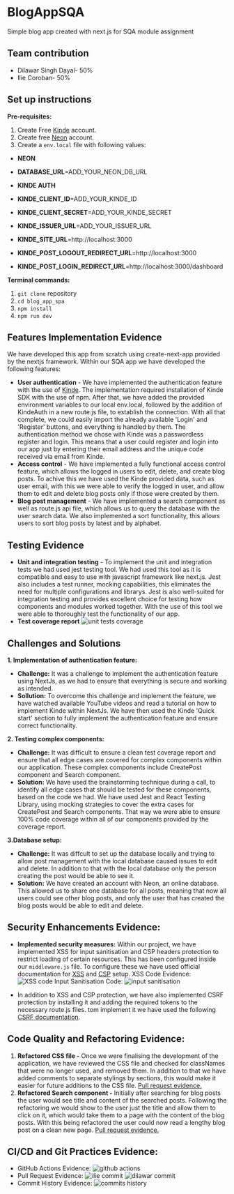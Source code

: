 # BlogAppSQA

Simple blog app created with next.js for SQA module assignment

## Team contribution

- Dilawar Singh Dayal- 50%
- Ilie Coroban- 50%

## Set up instructions
**Pre-requisites:** 
1. Create Free [Kinde](https://kinde.com/) account.
2. Create free [Neon](https://neon.tech/?ref=dgys) account.
3. Create a `env.local` file with following values: 
- **NEON**
- **DATABASE_URL**=ADD_YOUR_NEON_DB_URL

- **KINDE AUTH**
- **KINDE_CLIENT_ID**=ADD_YOUR_KINDE_ID
- **KINDE_CLIENT_SECRET**=ADD_YOUR_KINDE_SECRET
- **KINDE_ISSUER_URL**=ADD_YOUR_ISSUER_URL
- **KINDE_SITE_URL**=http://localhost:3000
- **KINDE_POST_LOGOUT_REDIRECT_URL**=http://localhost:3000
- **KINDE_POST_LOGIN_REDIRECT_URL**=http://localhost:3000/dashboard

**Terminal commands:**
1. `git clone` repository
2. `cd blog_app_spa`
3. `npm install`
4. `npm run dev`

## Features Implementation Evidence

We have developed this app from scratch using create-next-app provided by the nextjs framework.
Within our SQA app we have developed the following features:

- **User authentication** - We have implemented the authentication feature with the use of [Kinde](https://kinde.com). The implementation required installation of Kinde SDK with the use of npm. After that, we have added the provided environment variables to our local env.local, followed by the addition of KindeAuth in a new route.js file, to establish the connection. With all that complete, we could easily import the already available 'Login' and 'Register' buttons, and everything is handled by them. The authentication method we chose with Kinde was a passwordless register and login. This means that a user could register and login into our app just by entering their email address and the unique code received via email from Kinde.
- **Access control** - We have implemented a fully functional access control feature, which allows the logged in users to edit, delete, and create blog posts. To achive this we have used the Kinde provided data, such as user email, with this we were able to verify the logged in user, and allow them to edit and delete blog posts only if those were created by them.
- **Blog post management** - We have implemented a search component as well as route.js api file, which allows us to query the database with the user search data. We also implemented a sort functionality, this allows users to sort blog posts by latest and by alphabet.

## Testing Evidence

- **Unit and integration testing** - To implement the unit and integration tests we had used jest testing tool. We had used this tool as it is compatible and easy to use with javascript framework like next.js. Jest also includes a test runner, mocking capabilities, this eliminates the need for multiple configurations and librarys. Jest is also well-suited for integration testing and provides excellent choice for testing how components and modules worked together. With the use of this tool we were able to thoroughly test the functionality of our app.
- **Test coverage report**
  ![unit tests coverage](images/SQA_unit_test_coverage.png)

## Challenges and Solutions
**1. Implementation of authentication feature:**
- **Challenge:** It was a challenge to implement the authentication feature using NextJs, as we had to ensure that everything is secure and working as intended.
- **Sollution:** To overcome this challenge and implement the feature, we have watched available YouTube videos and read a tutorial on how to implement Kinde within NextJs. We have then used the Kinde 'Quick start' section to fully implement the authentication feature and ensure correct functionality.

**2. Testing complex components:**
- **Challenge:** It was difficult to ensure a clean test coverage report and ensure that all edge cases are covered for complex components within our application. These complex components include CreatePost component and Search component.
- **Solution:** We have used the brainstorming technique during a call, to identify all edge cases that should be tested for these components, based on the code we had. We have used Jest and React Testing Library, using mocking strategies to cover the extra cases for CreatePost and Search components. That way we were able to ensure 100% code coverage within all of our components provided by the coverage report.

**3.Database setup:**
- **Challenge:** It was diffcult to set up the database locally and trying to allow post management with the local database caused issues to edit and delete. In addition to that with the local database only the person creating the post would be able to see it. 
- **Solution:** We have created an account with Neon, an online database. This allowed us to share one database for all posts, meaning that now all users could see other blog posts, and only the user that has created the blog posts would be able to edit and delete. 

## Security Enhancements Evidence:
- **Implemented security measures:** Within our project, we have implemented XSS for input sanitisation and CSP headers protection to restrict loading of certain resources. This has been configured inside our `middleware.js` file. To configure these we have used official documentation for [XSS](https://vercel.com/guides/understanding-xss-attacks) and [CSP](https://nextjs.org/docs/pages/building-your-application/configuring/content-security-policy) setup.
  XSS Code Evidence:
  ![XSS code](images/security-headers.png)
  Input Sanitisation Code:
  ![input sanitisation](images/sanitisation.png)
  
- In addition to XSS and CSP protection, we have also implemented CSRF protection by installing it and adding the required tokens to the necessary route.js files. tom implement it we have used the following [CSRF documentation](https://nextjs.org/blog/security-nextjs-server-components-actions).

## Code Quality and Refactoring Evidence:
1. **Refactored CSS file -** Once we were finalising the development of the application, we have reviewed the CSS file and checked for classNames that were no longer used, and removed them. In addition to that we have added comments to separate stylings by sections, this would make it easier for future additions to the CSS file. [Pull request evidence.](https://github.com/ilie207/BlogAppSQA/commit/6f4ccc7d8df68f11f9d9140f8850ad62230da545)  
2. **Refactored Search component -** Initially after searching for blog posts the user would see title and content of the searched posts. Following the refactoring we would show to the user just the title and allow them to click on it, which would take them to a page with the content of the blog posts. With this being refactored the user could now read a lengthy blog post on a clean new page. [Pull request evidence.](https://github.com/ilie207/BlogAppSQA/pull/21/files)     


## CI/CD and Git Practices Evidence:
- GitHub Actions Evidence:
  ![github actions](images/github-actions.png)
- Pull Request Evidence:
  ![ilie commit](images/ilie-commit.png)
  ![dilawar commit](images/dilawar-commit.png)
- Commit History Evidence:
  ![commits history](images/commits-history.png)
